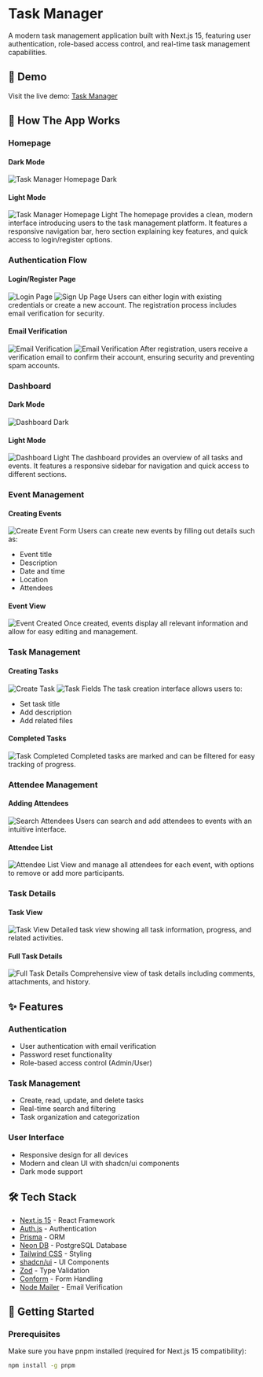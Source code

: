 # Task Manager

A modern task management application built with Next.js 15, featuring user authentication, role-based access control, and real-time task management capabilities.

## 🚀 Demo
Visit the live demo: [Task Manager](https://task-manager-snowy-pi.vercel.app/)

## 📸 How The App Works

### Homepage
#### Dark Mode
![Task Manager Homepage Dark](./public/app/dash-blak.png)
#### Light Mode
![Task Manager Homepage Light](./public/app/home-white.png)
The homepage provides a clean, modern interface introducing users to the task management platform. It features a responsive navigation bar, hero section explaining key features, and quick access to login/register options.

### Authentication Flow
#### Login/Register Page
![Login Page](./public/app/login.png)
![Sign Up Page](./public/app/sign-up.png)
Users can either login with existing credentials or create a new account. The registration process includes email verification for security.

#### Email Verification
![Email Verification](./public/app/email.png)
![Email Verification](./public/app/verified.png)
After registration, users receive a verification email to confirm their account, ensuring security and preventing spam accounts.

### Dashboard
#### Dark Mode
![Dashboard Dark](./public/app/home-black.png)
#### Light Mode
![Dashboard Light](./public/app/dash-white.png)
The dashboard provides an overview of all tasks and events. It features a responsive sidebar for navigation and quick access to different sections.

### Event Management
#### Creating Events
![Create Event Form](./public/app/create-event.png)
Users can create new events by filling out details such as:
- Event title
- Description
- Date and time
- Location
- Attendees

#### Event View
![Event Created](./public/app/created-event.png)
Once created, events display all relevant information and allow for easy editing and management.

### Task Management
#### Creating Tasks
![Create Task](./public/app/create-task.png)
![Task Fields](./public/app/create-task1.png)
The task creation interface allows users to:
- Set task title
- Add description
- Add related files

#### Completed Tasks
![Task Completed](./public/app/task-created.png)
Completed tasks are marked and can be filtered for easy tracking of progress.

### Attendee Management
#### Adding Attendees
![Search Attendees](./public/app/attendees-search.png)
Users can search and add attendees to events with an intuitive interface.

#### Attendee List
![Attendee List](./public/app/added-attendees.png)
View and manage all attendees for each event, with options to remove or add more participants.

### Task Details
#### Task View
![Task View](./public/app/view-ask.png)
Detailed task view showing all task information, progress, and related activities.

#### Full Task Details
![Full Task Details](./public/app/task-veiw-full.png)
Comprehensive view of task details including comments, attachments, and history.

## ✨ Features

### Authentication
- User authentication with email verification
- Password reset functionality
- Role-based access control (Admin/User)

### Task Management
- Create, read, update, and delete tasks
- Real-time search and filtering
- Task organization and categorization

### User Interface
- Responsive design for all devices
- Modern and clean UI with shadcn/ui components
- Dark mode support

## 🛠️ Tech Stack

- [Next.js 15](https://nextjs.org/) - React Framework
- [Auth.js](https://authjs.dev/) - Authentication
- [Prisma](https://www.prisma.io/) - ORM
- [Neon DB](https://neon.tech/) - PostgreSQL Database
- [Tailwind CSS](https://tailwindcss.com/) - Styling
- [shadcn/ui](https://ui.shadcn.com/) - UI Components
- [Zod](https://zod.dev/) - Type Validation
- [Conform](https://conform.guide/) - Form Handling
- [Node Mailer](https://nodemailer.com/) - Email Verification

## 🚦 Getting Started

### Prerequisites
Make sure you have pnpm installed (required for Next.js 15 compatibility):
```bash
npm install -g pnpm